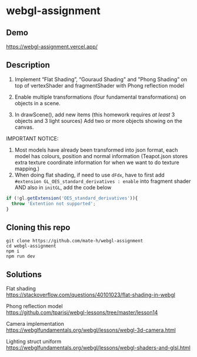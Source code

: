 # webgl-assignment

## Demo
https://webgl-assignment.vercel.app/

## Description
1. Implement “Flat Shading”, “Gouraud Shading" and "Phong Shading” on top of vertexShader and fragmentShader with Phong reflection model

2. Enable multiple transformations (four fundamental transformations) on objects in a scene.

3. In drawScene(), add new items (this homework requires _at least_ 3 objects and 3 light sources) Add two or more objects showing on the canvas.

IMPORTANT NOTICE:
1. Most models have already been transformed into json format, each model has colours, position and normal information (Teapot.json stores extra texture coordinate information for when we want to do texture mapping.)
2. When doing flat shading, if need to use `dFdx`, have to first add `#extension GL_OES_standard_derivatives : enable` into fragment shader AND also in `initGL`, add the code below

```js
if (!gl.getExtension('OES_standard_derivatives')){
  throw 'Extention not supported';
}
```

## Cloning this repo
```
git clone https://github.com/mate-h/webgl-assignment
cd webgl-assignment
npm i
npm run dev
```

## Solutions

Flat shading  
https://stackoverflow.com/questions/40101023/flat-shading-in-webgl

Phong reflection model  
https://github.com/tparisi/webgl-lessons/tree/master/lesson14

Camera implementation  
https://webglfundamentals.org/webgl/lessons/webgl-3d-camera.html

Lighting struct uniform  
https://webglfundamentals.org/webgl/lessons/webgl-shaders-and-glsl.html